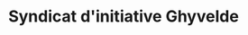 ---
title: "Syndicat d'initiative Ghyvelde"
url: /ghyvelde/syndicat-dinitiative-ghyvelde/
shop: Fahrrad
---
